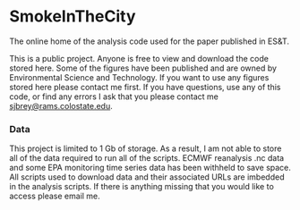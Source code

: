 # SmokeInTheCity
The online home of the analysis code used for the paper published in ES&amp;T. 

This is a public project. Anyone is free to view and download the code stored here. Some of the figures have been published and are owned by Environmental Science and Technology. If you want to use any figures stored here please contact me first. If you have questions, use any of this code, or find any errors I ask that you please contact me sjbrey@rams.colostate.edu. 

### Data
This project is limited to 1 Gb of storage. As a result, I am not able to store all of the data required to run all of the scripts. ECMWF reanalysis .nc data and some EPA monitoring time series data has been withheld to save space. All scripts used to download data and their associated URLs are imbedded in the analysis scripts. If there is anything missing that you would like to access please email me. 
